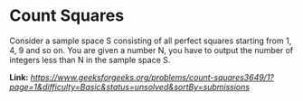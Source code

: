 # Count Squares
Consider a sample space S consisting of all perfect squares starting from 1, 4, 9 and so on. You are given a number N, you have to output the number of integers less than N in the sample space S.

**Link:** _https://www.geeksforgeeks.org/problems/count-squares3649/1?page=1&difficulty=Basic&status=unsolved&sortBy=submissions_
